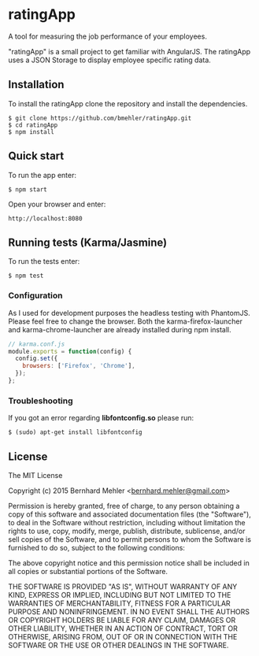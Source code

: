 # ratingApp
A tool for measuring the job performance of your employees.

"ratingApp" is a small project to get familiar with AngularJS.
The ratingApp uses a JSON Storage to display employee specific rating data.

## Installation
To install the ratingApp clone the repository and install the dependencies.
```
$ git clone https://github.com/bmehler/ratingApp.git
$ cd ratingApp
$ npm install
```
## Quick start
To run the app enter:
```
$ npm start
```
Open your browser and enter:
```
http://localhost:8080
```
## Running tests (Karma/Jasmine)
To run the tests enter:
```
$ npm test
```
### Configuration
As I used for development purposes the headless testing with PhantomJS.
Please feel free to change the browser. Both the karma-firefox-launcher and karma-chrome-launcher are already installed during npm install.
```js
// karma.conf.js
module.exports = function(config) {
  config.set({
    browsers: ['Firefox', 'Chrome'],
  });
};
```
### Troubleshooting
If you got an error regarding  **libfontconfig.so** please run:
```
$ (sudo) apt-get install libfontconfig
```
## License
The MIT License

Copyright (c) 2015 Bernhard Mehler &lt;bernhard.mehler@gmail.com&gt;

Permission is hereby granted, free of charge, to any person obtaining a copy
of this software and associated documentation files (the "Software"), to deal
in the Software without restriction, including without limitation the rights
to use, copy, modify, merge, publish, distribute, sublicense, and/or sell
copies of the Software, and to permit persons to whom the Software is
furnished to do so, subject to the following conditions:

The above copyright notice and this permission notice shall be included in
all copies or substantial portions of the Software.

THE SOFTWARE IS PROVIDED "AS IS", WITHOUT WARRANTY OF ANY KIND, EXPRESS OR
IMPLIED, INCLUDING BUT NOT LIMITED TO THE WARRANTIES OF MERCHANTABILITY,
FITNESS FOR A PARTICULAR PURPOSE AND NONINFRINGEMENT. IN NO EVENT SHALL THE
AUTHORS OR COPYRIGHT HOLDERS BE LIABLE FOR ANY CLAIM, DAMAGES OR OTHER
LIABILITY, WHETHER IN AN ACTION OF CONTRACT, TORT OR OTHERWISE, ARISING FROM,
OUT OF OR IN CONNECTION WITH THE SOFTWARE OR THE USE OR OTHER DEALINGS IN
THE SOFTWARE.

